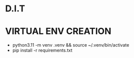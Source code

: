 # D.I.T

# VIRTUAL ENV CREATION

- python3.11 -m venv .venv && source ~/.venv/bin/activate
- pip install -r requirements.txt
